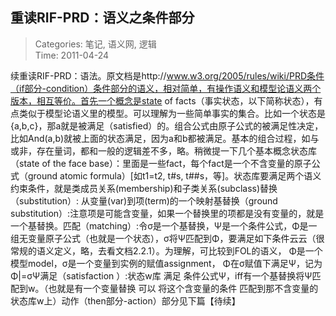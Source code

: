 重读RIF-PRD：语义之条件部分
---
    
> Categories: 笔记, 语义网, 逻辑  
> Time: 2011-04-24
    
续重读RIF-PRD：语法。原文档是http://www.w3.org/2005/rules/wiki/PRD条件（if部分-condition）条件部分的语义，相对简单，有操作语义和模型论语义两个版本，相互等价。首先一个概念是state of facts（事实状态，以下简称状态），有点类似于模型论语义里的模型。可以理解为一些简单事实的集合。比如一个状态是{a,b,c}，那a就是被满足（satisfied）的。组合公式由原子公式的被满足性决定，比如And(a,b)就被上面的状态满足，因为a和b都被满足。基本的组合过程，如与或非，存在量词，都和一般的逻辑差不多，略。稍微提一下几个基本概念状态库（state of the face base）：里面是一些fact，每个fact是一个不含变量的原子公式（ground atomic formula）[如t1=t2, t#s, t##s，等]。状态库要满足两个语义约束条件，就是类成员关系(membership)和子类关系(subclass)替换（substitution）: 从变量(var)到项(term)的一个映射基替换（ground substitution）:注意项是可能含变量，如果一个替换里的项都是没有变量的，就是一个基替换。匹配（matching）:令σ是一个基替换，Ψ是一个条件公式，Φ是一组无变量原子公式（也就是一个状态），σ将Ψ匹配到Φ，要满足如下条件云云（很常规的语义定义，略，去看文档2.2.1）。为理解，可比较到FOL的语义， Φ是一个模型model，σ是一个变量到实例的赋值assignment， Φ在σ赋值下满足Ψ，记为Φ|=σΨ满足（satisfaction ）:状态w库 满足 条件公式Ψ，iff有一个基替换将Ψ匹配到w。（也就是有一个变量替换 可以 将这个含变量的条件 匹配到那不含变量的状态库w上）动作（then部分-action）部分见下篇【待续】     
    